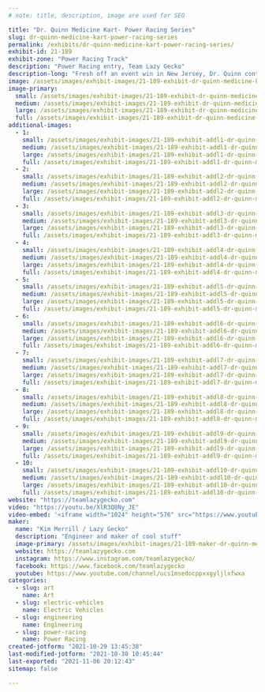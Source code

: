 ```yaml
---
# note: title, description, image are used for SEO

title: "Dr. Quinn Medicine Kart- Power Racing Series"
slug: dr-quinn-medicine-kart-power-racing-series
permalink: /exhibits/dr-quinn-medicine-kart-power-racing-series/
exhibit-id: 21-189
exhibit-zone: "Power Racing Track"
description: "Power Racing entry, Team Lazy Gecko"
description-long: "Fresh off an event win in New Jersey, Dr. Quinn continues her campaign for the season championship. In its second season of competing in the Power Racing Series, Dr. Quinn is a 48v electric pony. Member of Team Lazy Gecko."
image: /assets/images/exhibit-images/21-189-exhibit-dr-quinn-medicine-kart-power-racing-series-43-2019-07-28-12-41-01-2-6706-large.jpg
image-primary: 
  small: /assets/images/exhibit-images/21-189-exhibit-dr-quinn-medicine-kart-power-racing-series-43-2019-07-28-12-41-01-2-6706-small.jpg
  medium: /assets/images/exhibit-images/21-189-exhibit-dr-quinn-medicine-kart-power-racing-series-43-2019-07-28-12-41-01-2-6706-medium.jpg
  large: /assets/images/exhibit-images/21-189-exhibit-dr-quinn-medicine-kart-power-racing-series-43-2019-07-28-12-41-01-2-6706-large.jpg
  full: /assets/images/exhibit-images/21-189-exhibit-dr-quinn-medicine-kart-power-racing-series-43-2019-07-28-12-41-01-2-6706-full.jpg
additional-images: 
  - 1:
    small: /assets/images/exhibit-images/21-189-exhibit-addl1-dr-quinn-medicine-kart-power-racing-series-2019-07-27-16-11-24-small.jpg
    medium: /assets/images/exhibit-images/21-189-exhibit-addl1-dr-quinn-medicine-kart-power-racing-series-2019-07-27-16-11-24-medium.jpg
    large: /assets/images/exhibit-images/21-189-exhibit-addl1-dr-quinn-medicine-kart-power-racing-series-2019-07-27-16-11-24-large.jpg
    full: /assets/images/exhibit-images/21-189-exhibit-addl1-dr-quinn-medicine-kart-power-racing-series-2019-07-27-16-11-24-full.jpg
  - 2:
    small: /assets/images/exhibit-images/21-189-exhibit-addl2-dr-quinn-medicine-kart-power-racing-series-2019-12-04-19-58-40-small.jpg
    medium: /assets/images/exhibit-images/21-189-exhibit-addl2-dr-quinn-medicine-kart-power-racing-series-2019-12-04-19-58-40-medium.jpg
    large: /assets/images/exhibit-images/21-189-exhibit-addl2-dr-quinn-medicine-kart-power-racing-series-2019-12-04-19-58-40-large.jpg
    full: /assets/images/exhibit-images/21-189-exhibit-addl2-dr-quinn-medicine-kart-power-racing-series-2019-12-04-19-58-40-full.jpg
  - 3:
    small: /assets/images/exhibit-images/21-189-exhibit-addl3-dr-quinn-medicine-kart-power-racing-series-51628835892-87d6927086-o-small.jpg
    medium: /assets/images/exhibit-images/21-189-exhibit-addl3-dr-quinn-medicine-kart-power-racing-series-51628835892-87d6927086-o-medium.jpg
    large: /assets/images/exhibit-images/21-189-exhibit-addl3-dr-quinn-medicine-kart-power-racing-series-51628835892-87d6927086-o-large.jpg
    full: /assets/images/exhibit-images/21-189-exhibit-addl3-dr-quinn-medicine-kart-power-racing-series-51628835892-87d6927086-o-full.jpg
  - 4:
    small: /assets/images/exhibit-images/21-189-exhibit-addl4-dr-quinn-medicine-kart-power-racing-series-51629850933-24633b5c3c-o-small.jpg
    medium: /assets/images/exhibit-images/21-189-exhibit-addl4-dr-quinn-medicine-kart-power-racing-series-51629850933-24633b5c3c-o-medium.jpg
    large: /assets/images/exhibit-images/21-189-exhibit-addl4-dr-quinn-medicine-kart-power-racing-series-51629850933-24633b5c3c-o-large.jpg
    full: /assets/images/exhibit-images/21-189-exhibit-addl4-dr-quinn-medicine-kart-power-racing-series-51629850933-24633b5c3c-o-full.jpg
  - 5:
    small: /assets/images/exhibit-images/21-189-exhibit-addl5-dr-quinn-medicine-kart-power-racing-series-51629889026-44eb9b0f3e-o-small.jpg
    medium: /assets/images/exhibit-images/21-189-exhibit-addl5-dr-quinn-medicine-kart-power-racing-series-51629889026-44eb9b0f3e-o-medium.jpg
    large: /assets/images/exhibit-images/21-189-exhibit-addl5-dr-quinn-medicine-kart-power-racing-series-51629889026-44eb9b0f3e-o-large.jpg
    full: /assets/images/exhibit-images/21-189-exhibit-addl5-dr-quinn-medicine-kart-power-racing-series-51629889026-44eb9b0f3e-o-full.jpg
  - 6:
    small: /assets/images/exhibit-images/21-189-exhibit-addl6-dr-quinn-medicine-kart-power-racing-series-51630512134-4ce5d4af2f-o-small.jpg
    medium: /assets/images/exhibit-images/21-189-exhibit-addl6-dr-quinn-medicine-kart-power-racing-series-51630512134-4ce5d4af2f-o-medium.jpg
    large: /assets/images/exhibit-images/21-189-exhibit-addl6-dr-quinn-medicine-kart-power-racing-series-51630512134-4ce5d4af2f-o-large.jpg
    full: /assets/images/exhibit-images/21-189-exhibit-addl6-dr-quinn-medicine-kart-power-racing-series-51630512134-4ce5d4af2f-o-full.jpg
  - 7:
    small: /assets/images/exhibit-images/21-189-exhibit-addl7-dr-quinn-medicine-kart-power-racing-series-51630526644-f05c92bc2c-o-small.jpg
    medium: /assets/images/exhibit-images/21-189-exhibit-addl7-dr-quinn-medicine-kart-power-racing-series-51630526644-f05c92bc2c-o-medium.jpg
    large: /assets/images/exhibit-images/21-189-exhibit-addl7-dr-quinn-medicine-kart-power-racing-series-51630526644-f05c92bc2c-o-large.jpg
    full: /assets/images/exhibit-images/21-189-exhibit-addl7-dr-quinn-medicine-kart-power-racing-series-51630526644-f05c92bc2c-o-full.jpg
  - 8:
    small: /assets/images/exhibit-images/21-189-exhibit-addl8-dr-quinn-medicine-kart-power-racing-series-img-0523-small.JPG
    medium: /assets/images/exhibit-images/21-189-exhibit-addl8-dr-quinn-medicine-kart-power-racing-series-img-0523-medium.JPG
    large: /assets/images/exhibit-images/21-189-exhibit-addl8-dr-quinn-medicine-kart-power-racing-series-img-0523-large.JPG
    full: /assets/images/exhibit-images/21-189-exhibit-addl8-dr-quinn-medicine-kart-power-racing-series-img-0523-full.JPG
  - 9:
    small: /assets/images/exhibit-images/21-189-exhibit-addl9-dr-quinn-medicine-kart-power-racing-series-img-20210925-212618-978-small.jpg
    medium: /assets/images/exhibit-images/21-189-exhibit-addl9-dr-quinn-medicine-kart-power-racing-series-img-20210925-212618-978-medium.jpg
    large: /assets/images/exhibit-images/21-189-exhibit-addl9-dr-quinn-medicine-kart-power-racing-series-img-20210925-212618-978-large.jpg
    full: /assets/images/exhibit-images/21-189-exhibit-addl9-dr-quinn-medicine-kart-power-racing-series-img-20210925-212618-978-full.jpg
  - 10:
    small: /assets/images/exhibit-images/21-189-exhibit-addl10-dr-quinn-medicine-kart-power-racing-series-maker-faire-orlando-2019-power-racing-roberto-gonzalez-49087259433-o-small.jpg
    medium: /assets/images/exhibit-images/21-189-exhibit-addl10-dr-quinn-medicine-kart-power-racing-series-maker-faire-orlando-2019-power-racing-roberto-gonzalez-49087259433-o-medium.jpg
    large: /assets/images/exhibit-images/21-189-exhibit-addl10-dr-quinn-medicine-kart-power-racing-series-maker-faire-orlando-2019-power-racing-roberto-gonzalez-49087259433-o-large.jpg
    full: /assets/images/exhibit-images/21-189-exhibit-addl10-dr-quinn-medicine-kart-power-racing-series-maker-faire-orlando-2019-power-racing-roberto-gonzalez-49087259433-o-full.jpg
website: "https://teamlazygecko.com"
video: "https://youtu.be/XlR3Q8Ny_JE"
video-embed: '<iframe width="1024" height="576" src="https://www.youtube.com/embed/XlR3Q8Ny_JE?feature=oembed" frameborder="0" allow="accelerometer; autoplay; clipboard-write; encrypted-media; gyroscope; picture-in-picture" allowfullscreen></iframe>'
maker: 
  name: "Kim Merrill / Lazy Gecko"
  description: "Engineer and maker of cool stuff"
  image-primary: /assets/images/exhibit-images/21-189-maker-dr-quinn-medicine-kart-power-racing-series-2019-07-28-12-41-01-2-medium.jpg
  website: https://teamlazygecko.com
  instagram: https://www.instagram.com/teamlazygecko/
  facebook: https://www.facebook.com/teamlazygecko
  youtube: https://www.youtube.com/channel/ucs1msedocppxxgyljlxfwxa
categories: 
  - slug: art
    name: Art
  - slug: electric-vehicles
    name: Electric Vehicles
  - slug: engineering
    name: Engineering
  - slug: power-racing
    name: Power Racing
created-jotform: "2021-10-29 13:45:38"
last-modified-jotform: "2021-10-30 10:45:44"
last-exported: "2021-11-06 20:12:43"
sitemap: false

---
```

